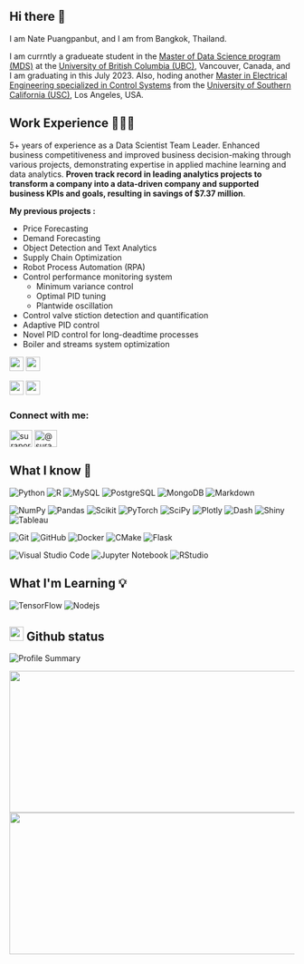 ## Hi there 👋
I am Nate Puangpanbut, and I am from Bangkok, Thailand.

I am currntly a gradueate student in the [Master of Data Science program (MDS)](https://masterdatascience.ubc.ca/programs/vancouver) at the [University of British Columbia (UBC)](https://www.ubc.ca/), Vancouver, Canada, and I am graduating in this July 2023.
Also, hoding another [Master in Electrical Engineering specialized in Control Systems](https://minghsiehece.usc.edu/) from the [University of Southern California (USC)](https://www.usc.edu/), Los Angeles, USA.

## Work Experience 🧑🏻‍💻
5+ years of experience as a Data Scientist Team Leader. Enhanced business competitiveness and improved business decision-making through various projects, demonstrating expertise in applied machine learning and data analytics. **Proven track record in leading analytics projects to transform a company into a data-driven company and supported business KPIs and goals, resulting in savings of $7.37 million**.

**My previous projects :**
- Price Forecasting
- Demand Forecasting
- Object Detection and Text Analytics
- Supply Chain Optimization
- Robot Process Automation (RPA)
- Control performance monitoring system
  - Minimum variance control
  - Optimal PID tuning
  - Plantwide oscillation
- Control valve stiction detection and quantification
- Adaptive PID control
- Novel PID control for long-deadtime processes
- Boiler and streams system optimization


<p><a href="https://www.linkedin.com/in/suraporn/" target="_blank"><img src="https://img.shields.io/badge/-LinkedIn-0e76a8?style=for-the-badge&amp;logo=Linkedin&amp;logoColor=white" style="height:25px" /></a> <a href="https://medium.com/@suraporn83" target="_blank"><img src="https://raw.githubusercontent.com/rahuldkjain/github-profile-readme-generator/master/src/images/icons/Social/medium.svg" style="height:25px" /></a></p>
  
 <p><a href="https://www.linkedin.com/in/mnabizadeh/" target="_blank"><img src="https://img.shields.io/badge/-LinkedIn-0e76a8?style=for-the-badge&amp;logo=Linkedin&amp;logoColor=white" style="height:25px" /></a> <a href="https://nabi.me" target="_blank"><img src="https://img.shields.io/badge/Website-3b5998?style=for-the-badge&amp;logo=google-chrome&amp;logoColor=white" style="height:25px" /></a></p>


<h3 align="left">Connect with me:</h3>
<p align="left">
<a href="https://linkedin.com/in/suraporn" target="blank"><img align="center" src="https://raw.githubusercontent.com/rahuldkjain/github-profile-readme-generator/master/src/images/icons/Social/linked-in-alt.svg" alt="suraporn" height="30" width="40" /></a>
<a href="https://medium.com/@suraporn83" target="blank"><img align="center" src="https://raw.githubusercontent.com/rahuldkjain/github-profile-readme-generator/master/src/images/icons/Social/medium.svg" alt="@suraporn83" height="30" width="40" /></a>
</p>

## What I know 🧠

![Python](https://img.shields.io/badge/Python-3670A0?style=flat-square&logo=Python&logoColor=ffdd54)
![R](https://img.shields.io/badge/R-%23276DC3.svg?style=flat-square&logo=R&logoColor=white)
![MySQL](https://img.shields.io/badge/MySQL-%2300f.svg?style=flat-square&logo=MySQL&logoColor=white)
![PostgreSQL](https://img.shields.io/badge/-PostgreSQL-336791?style=flat-square&logo=postgresql&logoColor=white)
![MongoDB](https://img.shields.io/badge/-MongoDB-47A248?style=flat-square&logo=mongodb&logoColor=white)
![Markdown](https://img.shields.io/badge/Markdown-%23000000.svg?style=flat-square&logo=Markdown&logoColor=white)

![NumPy](https://img.shields.io/badge/numpy-%23013243.svg?style=flat-square&logo=numpy&logoColor=white)
![Pandas](https://img.shields.io/badge/pandas-%23150458.svg?style=flat-square&logo=pandas&logoColor=white)
![Scikit](https://img.shields.io/badge/scikit_learn-F7931E?style=flat-square&logo=scikit-learn&logoColor=white)
![PyTorch](https://img.shields.io/badge/PyTorch-%23EE4C2C.svg?style=flat-square&logo=PyTorch&logoColor=white)
![SciPy](https://img.shields.io/badge/SciPy-%230C55A5.svg?style=flat-square&logo=scipy&logoColor=%white)
![Plotly](https://img.shields.io/badge/Plotly-%233F4F75.svg?style=flat-square&logo=plotly&logoColor=white)
![Dash](https://img.shields.io/badge/Dash-008DE4?style=flat-square&logo=dash&logoColor=white)
![Shiny](https://img.shields.io/badge/Shiny-blue?style=flat-square&logo=RStudio&logoColor=white)
![Tableau](https://img.shields.io/badge/Tableau-E97627?style=flat-square&logo=Tableau&logoColor=white)
  
![Git](https://img.shields.io/badge/-Git-black?style=flat-square&logo=git)
![GitHub](https://img.shields.io/badge/-GitHub-181717?style=flat-square&logo=github)
![Docker](https://img.shields.io/badge/-Docker-2496ED?style=flat-square&logo=docker&logoColor=white)
![CMake](https://img.shields.io/badge/CMake-%23008FBA.svg?style=flat-square&logo=cmake&logoColor=white)
![Flask](https://img.shields.io/badge/Flask-000000?style=flat-square&logo=flask&logoColor=white)

![Visual Studio Code](https://img.shields.io/badge/-VSCode-007ACC?style=flat-square&logo=visual-studio-code&logoColor=white)
![Jupyter Notebook](https://img.shields.io/badge/Jupyter-F37626.svg?style=flat-square&logo=Jupyter&logoColor=white)
![RStudio](https://img.shields.io/badge/RStudio-4285F4?style=flat-square&logo=rstudio&logoColor=white)

## What I'm Learning 💡

![TensorFlow](https://img.shields.io/badge/TensorFlow-%23FF6F00.svg?style=flat-square&logo=TensorFlow&logoColor=white)
![Nodejs](https://img.shields.io/badge/-Nodejs-339933?style=flat-square&logo=Node.js&logoColor=white)


## <img src="https://media.giphy.com/media/iY8CRBdQXODJSCERIr/giphy.gif" width="25"> Github status
![Profile Summary](https://github-profile-summary-cards.vercel.app/api/cards/profile-details?username=Suraporn&theme=nord_bright)
<p><img src="https://github-readme-stats.vercel.app/api?username=Suraporn&amp;show_icons=true" style="height:250px; width:520px" /> <img src="https://github-readme-stats.vercel.app/api/top-langs?username=Suraporn&amp;show_icons=true&amp;layout=compact" style="height:250px; width:520px" /></p>
